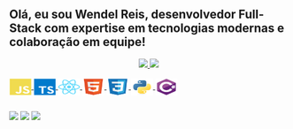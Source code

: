 ## Olá, eu sou Wendel Reis, desenvolvedor Full-Stack com expertise em tecnologias modernas e colaboração em equipe!
<div align="center">
  <a href="https://github.com/WendelSReis">
  <img height="152em" src="https://github-readme-stats.vercel.app/api?username=WendelSReis&show_icons=false&theme=dark&include_all_commits=false&count_private=false"/>
  <img height="152em" src="https://github-readme-stats.vercel.app/api/top-langs/?username=WendelSReis&layout=compact&langs_count=100&theme=dark"/>
</div>
<div style="display: inline_block"><br>
  <img align="center" alt="W-Js" height="30" width="40" src="https://raw.githubusercontent.com/devicons/devicon/master/icons/javascript/javascript-plain.svg">
  <img align="center" alt="W-Ts" height="30" width="40" src="https://raw.githubusercontent.com/devicons/devicon/master/icons/typescript/typescript-plain.svg">
  <img align="center" alt="W-React" height="30" width="40" src="https://raw.githubusercontent.com/devicons/devicon/master/icons/react/react-original.svg">
  <img align="center" alt="W-HTML" height="30" width="40" src="https://raw.githubusercontent.com/devicons/devicon/master/icons/html5/html5-original.svg">
  <img align="center" alt="W-CSS" height="30" width="40" src="https://raw.githubusercontent.com/devicons/devicon/master/icons/css3/css3-original.svg">
  <img align="center" alt="W-Python" height="30" width="40" src="https://raw.githubusercontent.com/devicons/devicon/master/icons/python/python-original.svg">
  <img align="center" alt="W-Csharp" height="30" width="40" src="https://raw.githubusercontent.com/devicons/devicon/master/icons/csharp/csharp-original.svg">
</div>
  
  ##
 
<div> 
  <a ></a>
  <a href="https://www.instagram.com/wendel.reiss/" target="_blank"><img src="https://img.shields.io/badge/-Instagram-%23E4405F?style=for-the-badge&logo=instagram&logoColor=white" target="_blank"></a>
 	<a ></a>
  <a href = "mailto:wendel.m.w18@gmail.com"><img src="https://img.shields.io/badge/-Gmail-%23333?style=for-the-badge&logo=gmail&logoColor=white" target="_blank"></a>
  <a href="https://www.linkedin.com/in/wendel-dos-santos-reis-074809203/" target="_blank"><img src="https://img.shields.io/badge/-LinkedIn-%230077B5?style=for-the-badge&logo=linkedin&logoColor=white" target="_blank"></a>  
</div>
